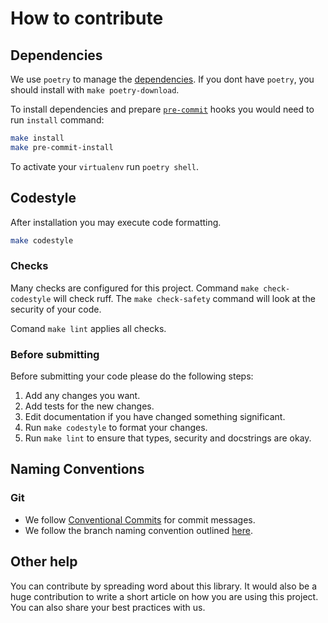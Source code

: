 # How to contribute

## Dependencies

We use `poetry` to manage the [dependencies](https://github.com/python-poetry/poetry).
If you dont have `poetry`, you should install with `make poetry-download`.

To install dependencies and prepare [`pre-commit`](https://pre-commit.com/) hooks you would need to run `install` command:

```bash
make install
make pre-commit-install
```

To activate your `virtualenv` run `poetry shell`.

## Codestyle

After installation you may execute code formatting.

```bash
make codestyle
```

### Checks

Many checks are configured for this project. Command `make check-codestyle` will check ruff.
The `make check-safety` command will look at the security of your code.

Comand `make lint` applies all checks.

### Before submitting

Before submitting your code please do the following steps:

1. Add any changes you want.
1. Add tests for the new changes.
1. Edit documentation if you have changed something significant.
1. Run `make codestyle` to format your changes.
1. Run `make lint` to ensure that types, security and docstrings are okay.

## Naming Conventions

### Git

- We follow [Conventional Commits](https://www.conventionalcommits.org/en/v1.0.0/) for commit messages.
- We follow the branch naming convention outlined [here](https://dev.to/varbsan/a-simplified-convention-for-naming-branches-and-commits-in-git-il4).

## Other help

You can contribute by spreading word about this library.
It would also be a huge contribution to write
a short article on how you are using this project.
You can also share your best practices with us.
